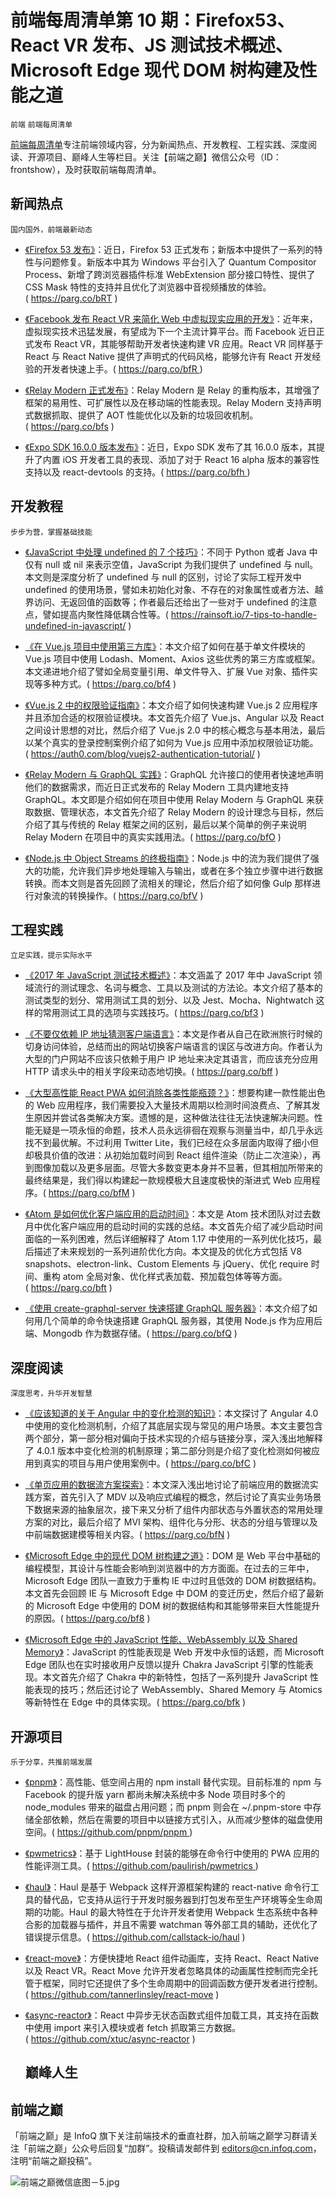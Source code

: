# 前端每周清单第 10 期：Firefox53、React VR 发布、JS 测试技术概述、Microsoft Edge 现代 DOM 树构建及性能之道

`前端` `前端每周清单`

[前端每周清单](http://www.infoq.com/cn/FE-Weekly)专注前端领域内容，分为新闻热点、开发教程、工程实践、深度阅读、开源项目、巅峰人生等栏目。关注【前端之巅】微信公众号（ID：frontshow），及时获取前端每周清单。

## 新闻热点

`国内国外，前端最新动态`

* [《Firefox 53 发布》](https://parg.co/bRT)：近日，Firefox 53 正式发布；新版本中提供了一系列的特性与问题修复。新版本中其为 Windows 平台引入了 Quantum Compositor Process、新增了跨浏览器插件标准 WebExtension 部分接口特性、提供了 CSS Mask 特性的支持并且优化了浏览器中音视频播放的体验。( https://parg.co/bRT )

* [《Facebook 发布 React VR 来简化 Web 中虚拟现实应用的开发》](https://parg.co/bfR)：近年来，虚拟现实技术迅猛发展，有望成为下一个主流计算平台。而 Facebook 近日正式发布 React VR，其能够帮助开发者快速构建 VR 应用。React VR 同样基于 React 与 React Native 提供了声明式的代码风格，能够允许有 React 开发经验的开发者快速上手。( https://parg.co/bfR )

- [《Relay Modern 正式发布》](https://parg.co/bfs)：Relay Modern 是 Relay 的重构版本，其增强了框架的易用性、可扩展性以及在移动端的性能表现。Relay Modern 支持声明式数据抓取、提供了 AOT 性能优化以及新的垃圾回收机制。( https://parg.co/bfs )

- [《Expo SDK 16.0.0 版本发布》](https://parg.co/bfh)：近日，Expo SDK 发布了其 16.0.0 版本，其提升了内置 iOS 开发者工具的表现、添加了对于 React 16 alpha 版本的兼容性支持以及 react-devtools 的支持。( https://parg.co/bfh )

## 开发教程

`步步为营，掌握基础技能`

* [《JavaScript 中处理 undefined 的 7 个技巧》](https://rainsoft.io/7-tips-to-handle-undefined-in-javascript/)：不同于 Python 或者 Java 中仅有 null 或 nil 来表示空值，JavaScript 为我们提供了 undefined 与 null。本文则是深度分析了 undefined 与 null 的区别，讨论了实际工程开发中 undefined 的使用场景，譬如未初始化对象、不存在的对象属性或者方法、越界访问、无返回值的函数等；作者最后还给出了一些对于 undefined 的注意点，譬如提高内聚性降低耦合性等。( https://rainsoft.io/7-tips-to-handle-undefined-in-javascript/ )

* [《在 Vue.js 项目中使用第三方库》](https://parg.co/bf4)：本文介绍了如何在基于单文件模块的 Vue.js 项目中使用 Lodash、Moment、Axios 这些优秀的第三方库或框架。本文递进地介绍了譬如全局变量引用、单文件导入、扩展 Vue 对象、插件实现等多种方式。( https://parg.co/bf4 )

* [《Vue.js 2 中的权限验证指南》](https://auth0.com/blog/vuejs2-authentication-tutorial/)：本文介绍了如何快速构建 Vue.js 2 应用程序并且添加合适的权限验证模块。本文首先介绍了 Vue.js、Angular 以及 React 之间设计思想的对比，然后介绍了 Vue.js 2.0 中的核心概念与基本用法，最后以某个真实的登录控制案例介绍了如何为 Vue.js 应用中添加权限验证功能。( https://auth0.com/blog/vuejs2-authentication-tutorial/ )

* [《Relay Modern 与 GraphQL 实践》](https://parg.co/bfO)：GraphQL 允许接口的使用者快速地声明他们的数据需求，而近日正式发布的 Relay Modern 工具内建地支持 GraphQL。本文即是介绍如何在项目中使用 Relay Modern 与 GraphQL 来获取数据、管理状态，本文首先介绍了 Relay Modern 的设计理念与目标，然后介绍了其与传统的 Relay 框架之间的区别，最后以某个简单的例子来说明 Relay Modern 在项目中的真实实践用法。( https://parg.co/bfO )

- [《Node.js 中 Object Streams 的终极指南》](https://parg.co/bfV)：Node.js 中的流为我们提供了强大的功能，允许我们异步地处理输入与输出，或者在多个独立步骤中进行数据转换。而本文则是首先回顾了流相关的理论，然后介绍了如何像 Gulp 那样进行对象流的转换操作。( https://parg.co/bfV )

## 工程实践

`立足实践，提示实际水平`

* [《2017 年 JavaScript 测试技术概述》](https://parg.co/bf3)：本文涵盖了 2017 年中 JavaScript 领域流行的测试理念、名词与概念、工具以及测试的方法论。本文介绍了基本的测试类型的划分、常用测试工具的划分、以及 Jest、Mocha、Nightwatch 这样的常用测试工具的选项与实践技巧。( https://parg.co/bf3 )

* [《不要仅依赖 IP 地址猜测客户端语言》](https://parg.co/bff)：本文是作者从自己在欧洲旅行时候的切身访问体验，总结而出的网站切换客户端语言的误区与改进方向。作者认为大型的门户网站不应该只依赖于用户 IP 地址来决定其语言，而应该充分应用 HTTP 请求头中的相关字段来动态地切换。( https://parg.co/bff )

* [《大型高性能 React PWA 如何消除各类性能瓶颈？》](https://parg.co/bfM)：想要构建一款性能出色的 Web 应用程序，我们需要投入大量技术周期以检测时间浪费点、了解其发生原因并尝试各类解决方案。遗憾的是，这种做法往往无法快速解决问题。性能无疑是一项永恒的命题，技术人员永远徘徊在观察与测量当中，却几乎永远找不到最优解。不过利用 Twitter Lite，我们已经在众多层面内取得了细小但却极具价值的改进：从初始加载时间到 React 组件渲染（防止二次渲染），再到图像加载以及更多层面。尽管大多数变更本身并不显著，但其相加所带来的最终结果是，我们得以构建起一款规模极大且速度极快的渐进式 Web 应用程序。( https://parg.co/bfM )

* [《Atom 是如何优化客户端应用的启动时间》](https://parg.co/bft)：本文是 Atom 技术团队对过去数月中优化客户端应用的启动时间的实践的总结。本文首先介绍了减少启动时间面临的一系列困难，然后详细解释了 Atom 1.17 中使用的一系列优化技巧，最后描述了未来规划的一系列进阶优化方向。本文提及的优化方式包括 V8 snapshots、electron-link、Custom Elements 与 jQuery、优化 require 时间、重构 atom 全局对象、优化样式表加载、预加载包体等等方面。( https://parg.co/bft )

* [《使用 create-graphql-server 快速搭建 GraphQL 服务器》](https://parg.co/bfQ)：本文介绍了如何用几个简单的命令快速搭建 GraphQL 服务器，其使用 Node.js 作为应用后端、Mongodb 作为数据存储。( https://parg.co/bfQ )

## 深度阅读

`深度思考，升华开发智慧`

* [《应该知道的关于 Angular 中的变化检测的知识》](https://parg.co/bfC)：本文探讨了 Angular 4.0 中使用的变化检测机制，介绍了其底层实现与常见的用户场景。本文主要包含两个部分，第一部分相对偏向于技术实现的介绍与链接分享，深入浅出地解释了 4.0.1 版本中变化检测的机制原理；第二部分则是介绍了变化检测如何被应用到真实的项目与用户使用案例中。( https://parg.co/bfC )

* [《单页应用的数据流方案探索》](https://parg.co/bfN)：本文深入浅出地讨论了前端应用的数据流实践方案，首先引入了 MDV 以及响应式编程的概念，然后讨论了真实业务场景下数据来源的抽象层次，接下来又分析了组件内部状态与外置状态的常用处理方案的对比，最后介绍了 MVI 架构、组件化与分形、状态的分组与管理以及中前端数据建模等相关内容。( https://parg.co/bfN )

- [《Microsoft Edge 中的现代 DOM 树构建之道》](https://parg.co/bf8)：DOM 是 Web 平台中基础的编程模型，其设计与性能会影响到浏览器中的方方面面。在过去的三年中，Microsoft Edge 团队一直致力于重构 IE 中过时且低效的 DOM 树数据结构。本文首先会回顾 IE 与 Microsoft Edge 中 DOM 的变迁历史，然后介绍了最新的 Microsoft Edge 中使用的 DOM 树的数据结构和其能够带来巨大性能提升的原因。( https://parg.co/bf8 )

- [《Microsoft Edge 中的 JavaScript 性能、WebAssembly 以及 Shared Memory》](https://parg.co/bfk)：JavaScript 的性能表现是 Web 开发中永恒的话题，而 Microsoft Edge 团队也在实时接收用户反馈以提升 Chakra JavaScript 引擎的性能表现。本文首先介绍了 Chakra 中的新特性，包括了一系列提升 JavaScript 性能表现的技巧；然后还讨论了 WebAssembly、Shared Memory 与 Atomics 等新特性在 Edge 中的具体实现。( https://parg.co/bfk )

## 开源项目

`乐于分享，共推前端发展`

* [《pnpm》](https://github.com/pnpm/pnpm)：高性能、低空间占用的 npm install 替代实现。目前标准的 npm 与 Facebook 的提升版 yarn 都尚未解决系统中多 Node 项目时多个的 node_modules 带来的磁盘占用问题；而 pnpm 则会在 ~/.pnpm-store 中存储全部依赖，然后在需要的项目中以链接方式引入，从而减少整体的磁盘使用空间。( https://github.com/pnpm/pnpm )

* [《pwmetrics》](https://github.com/paulirish/pwmetrics)：基于 LightHouse 封装的能够在命令行中使用的 PWA 应用的性能评测工具。( https://github.com/paulirish/pwmetrics )

* [《haul》](https://github.com/callstack-io/haul)：Haul 是基于 Webpack 这样开源框架构建的 react-native 命令行工具的替代品，它支持从运行于开发时服务器到打包发布至生产环境等全生命周期的功能。Haul 的最大特性在于允许开发者使用 Webpack 生态系统中各种合影的加载器与插件，并且不需要 watchman 等外部工具的辅助，还优化了错误提示信息。( https://github.com/callstack-io/haul )

* [《react-move》](https://github.com/tannerlinsley/react-move)：方便快捷地 React 组件动画库，支持 React、React Native 以及 React VR。React Move 允许开发者忽略具体的动画属性控制而完全托管于框架，同时它还提供了多个生命周期中的回调函数方便开发者进行控制。( https://github.com/tannerlinsley/react-move )

* [《async-reactor》](https://github.com/xtuc/async-reactor)：React 中异步无状态函数式组件加载工具，其支持在函数中使用 import 来引入模块或者 fetch 抓取第三方数据。( https://github.com/xtuc/async-reactor )
  ## 巅峰人生

## 前端之巅

「前端之巅」是 InfoQ 旗下关注前端技术的垂直社群，加入前端之巅学习群请关注「前端之巅」公众号后回复“加群”。投稿请发邮件到 editors@cn.infoq.com，注明“前端之巅投稿”。

![前端之巅微信底图－5.jpg](http://upload-images.jianshu.io/upload_images/1647496-01712a993d2b23de.jpg?imageMogr2/auto-orient/strip%7CimageView2/2/w/1240)
